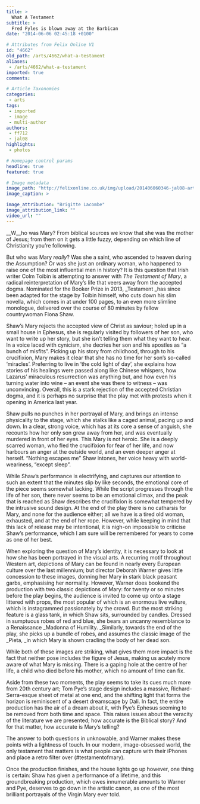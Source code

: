 ```yaml
---
title: >
  What A Testament
subtitle: >
  Fred Fyles is blown away at the Barbican
date: "2014-06-06 02:45:18 +0100"

# Attributes from Felix Online V1
id: "4662"
old_path: /arts/4662/what-a-testament
aliases:
 - /arts/4662/what-a-testament
imported: true
comments:

# Article Taxonomies
categories:
 - arts
tags:
 - imported
 - image
 - multi-author
authors:
 - ff712
 - jal08
highlights:
 - photos

# Homepage control params
headline: true
featured: true

# Image metadata
image_path: "http://felixonline.co.uk/img/upload/201406060346-jal08-arts-mary2.jpeg"
image_caption: >

image_attribution: "Brigitte Lacombe"
image_attribution_link: ""
video_url: ""
---
```


__W__ho was Mary? From biblical sources we know that she was the mother of Jesus; from them on it gets a little fuzzy, depending on which line of Christianity you’re following.

But who was Mary _really_? Was she a saint, who ascended to heaven during the Assumption? Or was she just an ordinary woman, who happened to raise one of the most influential men in history? It is this question that Irish writer Colm Toibin is attempting to answer with _The Testament of Mary_, a radical reinterpretation of Mary’s life that veers away from the accepted dogma. Nominated for the Booker Prize in 2013, _Testament _has since been adapted for the stage by Toibin himself, who cuts down his slim novella, which comes in at under 100 pages, to an even more slimline monologue, delivered over the course of 80 minutes by fellow countrywoman Fiona Shaw.

Shaw’s Mary rejects the accepted view of Christ as saviour; holed up in a small house in Ephesus, she is regularly visited by followers of her son, who want to write up her story, but she isn’t telling them what they want to hear. In a voice laced with cynicism, she decries her son and his apostles as “a bunch of misfits”. Picking up his story from childhood, through to his crucifixion, Mary makes it clear that she has no time for her son’s so-called ‘miracles’. Preferring to live in ‘the cold light of day’, she explains how stories of his healings were passed along like Chinese whispers, how Lazarus’ miraculous resurrection was anything but, and how even his turning water into wine ­– an event she was there to witness – was unconvincing. Overall, this is a stark rejection of the accepted Christian dogma, and it is perhaps no surprise that the play met with protests when it opening in America last year.

Shaw pulls no punches in her portrayal of Mary, and brings an intense physicality to the stage, which she stalks like a caged animal, pacing up and down. In a clear, strong voice, which has at its core a sense of anguish, she recounts how her only son grew away from her, and was eventually murdered in front of her eyes. This Mary is not heroic. She is a deeply scarred woman, who fled the crucifixion for fear of her life, and now harbours an anger at the outside world, and an even deeper anger at herself. “Nothing escapes me” Shaw intones, her voice heavy with world-weariness, “except sleep”.

While Shaw’s performance is electrifying, and captures our attention to such an extent that the minutes slip by like seconds, the emotional core of the piece seems somewhat lacking. While the script progresses through the life of her son, there never seems to be an emotional climax, and the peak that is reached as Shaw describes the crucifixion is somewhat tempered by the intrusive sound design. At the end of the play there is no catharsis for Mary, and none for the audience either; all we have is a tired old woman, exhausted, and at the end of her rope. However, while keeping in mind that this lack of release may be intentional, it is nigh-on impossible to criticise Shaw’s performance, which I am sure will be remembered for years to come as one of her best.

When exploring the question of Mary’s identity, it is necessary to look at how she has been portrayed in the visual arts. A recurring motif throughout Western art, depictions of Mary can be found in nearly every European culture over the last millennium; but director Deborah Warner gives little concession to these images, donning her Mary in stark black peasant garbs, emphasising her normality. However, Warner does bookend the production with two classic depictions of Mary: for twenty or so minutes before the play begins, the audience is invited to come up onto a stage littered with props, the most popular of which is an enormous live vulture, which is instagrammed passionately by the crowd. But the most striking feature is a glass tank, in which Shaw sits, surrounded by candles. Dressed in sumptuous robes of red and blue, she bears an uncanny resemblance to a Renaissance _Madonna of Humility. _Similarly, towards the end of the play, she picks up a bundle of robes, and assumes the classic image of the _Pieta, _in which Mary is shown cradling the body of her dead son.

While both of these images are striking, what gives them more impact is the fact that neither pose includes the figure of Jesus, making us acutely more aware of what Mary is missing. There is a gaping hole at the centre of her life, a child who died before his mother, which no amount of time can fix.

Aside from these two moments, the play seems to take its cues much more from 20th century art; Tom Pye’s stage design includes a massive, Richard-Serra-esque sheet of metal at one end, and the shifting light that forms the horizon is reminiscent of a desert dreamscape by Dali. In fact, the entire production has the air of a dream about it, with Pye’s Ephesus seeming to be removed from both time and space. This raises issues about the veracity of the literature we are presented; how accurate is the Biblical story? And for that matter, how accurate is Mary’s telling?

The answer to both questions in unknowable, and Warner makes these points with a lightness of touch. In our modern, image-obsessed world, the only testament that matters is what people can capture with their iPhones and place a retro filter over (#testamentofmary).

Once the production finishes, and the house lights go up however, one thing is certain: Shaw has given a performance of a lifetime, and this groundbreaking production, which owes innumerable amounts to Warner and Pye, deserves to go down in the artistic canon, as one of the most brilliant portrayals of the Virgin Mary ever told.

